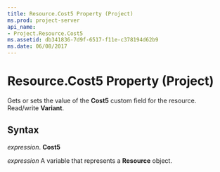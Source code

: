 ```yaml
---
title: Resource.Cost5 Property (Project)
ms.prod: project-server
api_name:
- Project.Resource.Cost5
ms.assetid: db341836-7d9f-6517-f11e-c378194d62b9
ms.date: 06/08/2017
---
```



# Resource.Cost5 Property (Project)

Gets or sets the value of the **Cost5** custom field for the resource. Read/write **Variant**.


## Syntax

 _expression_. **Cost5**

 _expression_ A variable that represents a **Resource** object.


